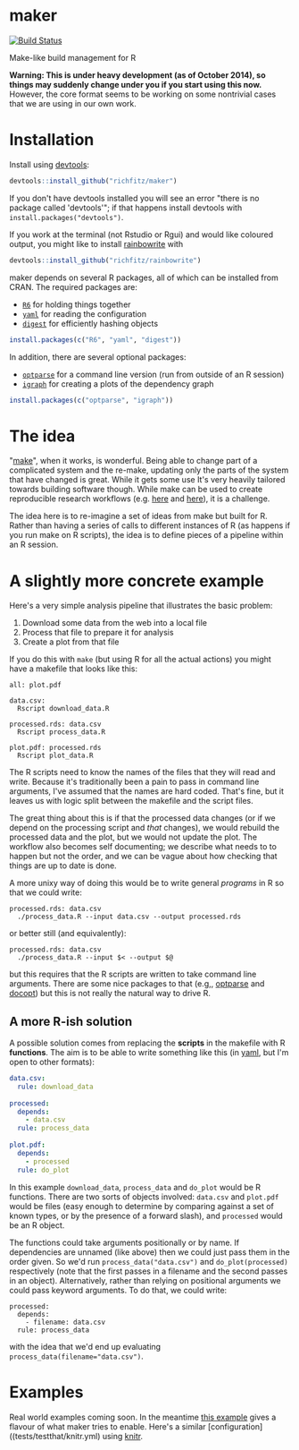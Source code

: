# maker

[![Build Status](https://travis-ci.org/richfitz/maker.png?branch=master)](https://travis-ci.org/richfitz/maker)

Make-like build management for R

**Warning: This is under heavy development (as of October 2014), so things may suddenly change under you if you start using this now.** However, the core format seems to be working on some nontrivial cases that we are using in our own work.

# Installation

Install using [devtools](https://github.com/hadley/devtools):

```r
devtools::install_github("richfitz/maker")
```

If you don't have devtools installed you will see an error "there is no package called 'devtools'"; if that happens install devtools with `install.packages("devtools")`.

If you work at the terminal (not Rstudio or Rgui) and would like coloured output, you might like to install [rainbowrite](https://github.com/richfitz/rainbowrite) with

```r
devtools::install_github("richfitz/rainbowrite")
```

maker depends on several R packages, all of which can be installed from CRAN.  The required packages are:

* [`R6`](http://cran.r-project.org/web/packages/R6) for holding things together
* [`yaml`](http://cran.r-project.org/web/packages/yaml) for reading the configuration
* [`digest`](http://cran.r-project.org/web/packages/digest) for efficiently hashing objects

```r
install.packages(c("R6", "yaml", "digest"))
```

In addition, there are several optional packages:

* [`optparse`](http://cran.r-project.org/web/packages/optparse) for a command line version (run from outside of an R session)
* [`igraph`](http://cran.r-project.org/web/packages/igraph) for creating a plots of the dependency graph

```r
install.packages(c("optparse", "igraph"))
```

# The idea

"[make](http://en.wikipedia.org/wiki/Make_(software))",
when it works, is wonderful.  Being able to change part of a complicated system and the re-make, updating only the parts of the system that have changed is great.  While it gets some use It's very heavily tailored towards building software though.  While make can be used to create reproducible research workflows (e.g. [here](http://www.bioinformaticszen.com/post/decomplected-workflows-makefiles/) and [here](http://kbroman.org/minimal_make/)), it is a challenge.

The idea here is to re-imagine a set of ideas from make but built for R.  Rather than having a series of calls to different instances of R (as happens if you run make on R scripts), the idea is to define pieces of a pipeline within an R session.

# A slightly more concrete example

Here's a very simple analysis pipeline that illustrates the basic problem:

1. Download some data from the web into a local file
2. Process that file to prepare it for analysis
3. Create a plot from that file

If you do this with `make` (but using R for all the actual actions) you might have a makefile that looks like this:

```make
all: plot.pdf
 
data.csv:
  Rscript download_data.R
 
processed.rds: data.csv
  Rscript process_data.R
 
plot.pdf: processed.rds
  Rscript plot_data.R
```

The R scripts need to know the names of the files that they will read and write.  Because it's traditionally been a pain to pass in command line arguments, I've assumed that the names are hard coded.  That's fine, but it leaves us with logic split between the makefile and the script files.

The great thing about this is if that the processed data changes (or if we depend on the processing script and *that* changes), we would rebuild the processed data and the plot, but we would not update the plot.  The workflow also becomes self documenting; we describe what needs to to happen but not the order, and we can be vague about how checking that things are up to date is done.

A more unixy way of doing this would be to write general *programs* in R so that we could write:

```
processed.rds: data.csv
  ./process_data.R --input data.csv --output processed.rds
```

or better still (and equivalently):

```
processed.rds: data.csv
  ./process_data.R --input $< --output $@
```

but this requires that the R scripts are written to take command line arguments.  There are some nice packages to that (e.g,, [optparse](http://cran.r-project.org/web/packages/optparse) and [docopt](http://cran.r-project.org/web/packages/docopt)) but this is not really the natural way to drive R.

## A more R-ish solution

A possible solution comes from replacing the **scripts** in the makefile with R **functions**.  The aim is to be able to write something like this (in [yaml](http://yaml.org), but I'm open to other formats):

```yaml
data.csv:
  rule: download_data
 
processed:
  depends:
    - data.csv
  rule: process_data
  
plot.pdf:
  depends:
    - processed
  rule: do_plot
```

In this example `download_data`, `process_data` and `do_plot` would be R functions.  There are two sorts of objects involved: `data.csv` and `plot.pdf` would be files (easy enough to determine by comparing against a set of known types, or by the presence of a forward slash), and `processed` would be an R object.

The functions could take arguments positionally or by name.  If dependencies are unnamed (like above) then we could just pass them in the order given.  So we'd run `process_data("data.csv")` and `do_plot(processed)` respectively (note that the first passes in a filename and the second passes in an object).  Alternatively, rather than relying on positional arguments we could pass keyword arguments.  To do that, we could write:

```
processed:
  depends:
    - filename: data.csv
  rule: process_data
```

with the idea that we'd end up evaluating `process_data(filename="data.csv")`.

# Examples

Real world examples coming soon.  In the meantime [this example](tests/testthat/maker_command.yml) gives a flavour of what maker tries to enable.  Here's a similar [configuration]((tests/testthat/knitr.yml) using [knitr](http://yihui.name/knitr).
